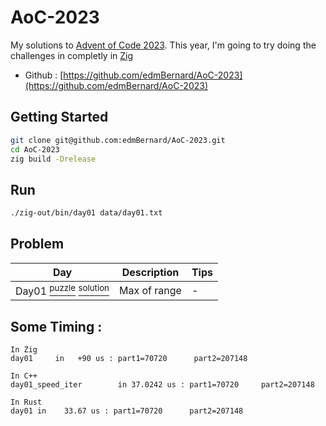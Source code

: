 # AoC-2023

My solutions to [Advent of Code 2023](https://adventofcode.com/). This year, I'm going to try doing the challenges in completly in [Zig](https://ziglang.org//)

- Github : [https://github.com/edmBernard/AoC-2023](https://github.com/edmBernard/AoC-2023)

## Getting Started

```bash
git clone git@github.com:edmBernard/AoC-2023.git
cd AoC-2023
zig build -Drelease
```

## Run

```bash
./zig-out/bin/day01 data/day01.txt
```

## Problem

| Day   | Description                | Tips  |
|--     |--                          |--     |
| Day01 [<sup>puzzle</sup>](https://adventofcode.com/2023/day/1 ) [<sup>solution</sup>](src/day01.zig) | Max of range                 | -     |


## Some Timing :

```
In Zig
day01     in   +90 us : part1=70720      part2=207148

In C++
day01_speed_iter        in 37.0242 us : part1=70720     part2=207148

In Rust
day01 in    33.67 us : part1=70720      part2=207148
```